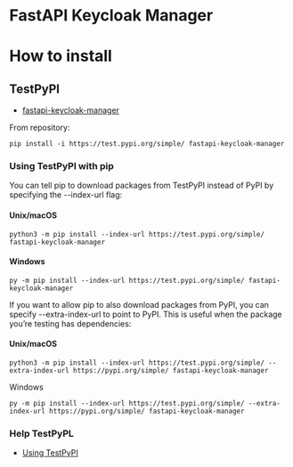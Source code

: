 # FastAPI Keycloak Manager

# How to install

## TestPyPI 
- [fastapi-keycloak-manager](https://test.pypi.org/project/fastapi-keycloak-manager/)

From repository:
```shell
pip install -i https://test.pypi.org/simple/ fastapi-keycloak-manager
```

### Using TestPyPI with pip
You can tell pip to download packages from TestPyPI instead of PyPI by specifying the --index-url flag:

#### Unix/macOS
```shell
python3 -m pip install --index-url https://test.pypi.org/simple/ fastapi-keycloak-manager
```

#### Windows
```shell
py -m pip install --index-url https://test.pypi.org/simple/ fastapi-keycloak-manager
```

If you want to allow pip to also download packages from PyPI, you can specify --extra-index-url to point to PyPI. 
This is useful when the package you’re testing has dependencies:

#### Unix/macOS
```shell
python3 -m pip install --index-url https://test.pypi.org/simple/ --extra-index-url https://pypi.org/simple/ fastapi-keycloak-manager
```

Windows
```shell
py -m pip install --index-url https://test.pypi.org/simple/ --extra-index-url https://pypi.org/simple/ fastapi-keycloak-manager
```

### Help TestPyPL
- [Using TestPyPI](https://packaging.python.org/en/latest/guides/using-testpypi/)


